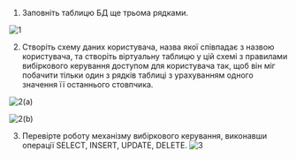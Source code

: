1. Заповніть таблицю БД ще трьома рядками.

![1](https://github.com/oleksandrblazhko/ai-191-troiak/assets/95746995/e7b47871-3e1a-4873-9db0-f79b625b2470)

2. Створіть схему даних користувача, назва якої співпадає з назвою користувача, та
створіть віртуальну таблицю у цій схемі з правилами вибіркового керування доступом для
користувача так, щоб він міг побачити тільки один з рядків таблиці з урахуванням одного
значення її останнього стовпчика.

![2(a)](https://github.com/oleksandrblazhko/ai-191-troiak/assets/95746995/74b46abe-0268-4dd1-bdba-f4883a6e34f7)

![2(b)](https://github.com/oleksandrblazhko/ai-191-troiak/assets/95746995/3335337e-443e-4ba8-969f-046944320acc)

3. Перевірте роботу механізму вибіркового керування, виконавши операції SELECT,
INSERT, UPDATE, DELETE.
![3](https://github.com/oleksandrblazhko/ai-191-troiak/assets/95746995/b8cbfaea-c38f-4f6a-b1ef-58237dd79fb8)

